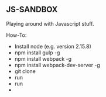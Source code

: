 JS-SANDBOX
----------

Playing around with Javascript stuff.


How-To:
* Install node (e.g. version 2.15.8)
* npm install gulp -g
* npm install webpack -g
* npm install webpack-dev-server -g
* git clone <this repo>
* run <npm install>
* run <gulp serve-and-build>
* 